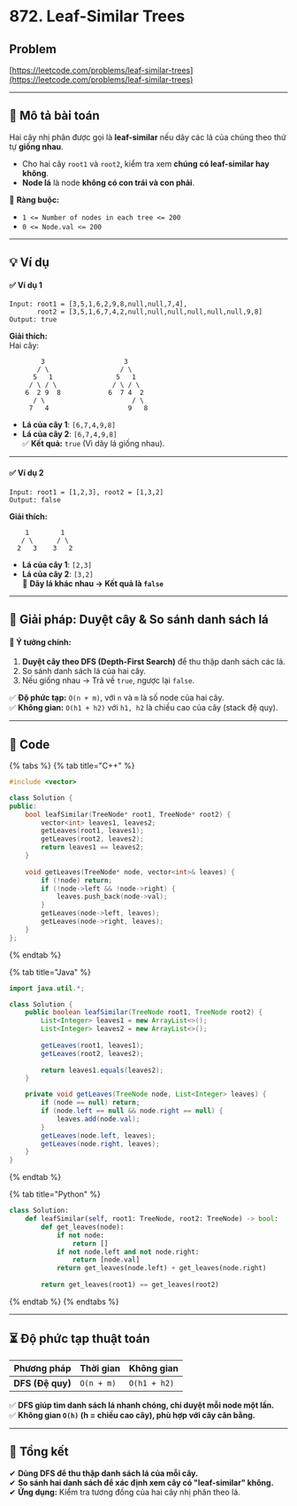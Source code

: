 # 872. Leaf-Similar Trees

## Problem

[https://leetcode.com/problems/leaf-similar-trees](https://leetcode.com/problems/leaf-similar-trees)

***

## **📌 Mô tả bài toán**

Hai cây nhị phân được gọi là **leaf-similar** nếu dãy các lá của chúng theo thứ tự **giống nhau**.

* Cho hai cây `root1` và `root2`, kiểm tra xem **chúng có leaf-similar hay không**.
* **Node lá** là node **không có con trái và con phải**.

📌 **Ràng buộc:**

* `1 <= Number of nodes in each tree <= 200`
* `0 <= Node.val <= 200`

***

## **💡 Ví dụ**

#### ✅ **Ví dụ 1**

```
Input: root1 = [3,5,1,6,2,9,8,null,null,7,4], 
       root2 = [3,5,1,6,7,4,2,null,null,null,null,null,null,9,8]
Output: true
```

**Giải thích:**\
Hai cây:

```
        3                    3
       / \                  / \
      5   1                5   1
     / \ / \              / \ / \
    6  2 9  8            6  7 4  2
      / \                      / \
     7   4                    9   8
```

* **Lá của cây 1**: `[6,7,4,9,8]`
* **Lá của cây 2**: `[6,7,4,9,8]`\
  ✅ **Kết quả:** `true` (Vì dãy lá giống nhau).

***

#### ✅ **Ví dụ 2**

```
Input: root1 = [1,2,3], root2 = [1,3,2]
Output: false
```

**Giải thích:**

```
    1        1
   / \      / \
  2   3    3   2
```

* **Lá của cây 1**: `[2,3]`
* **Lá của cây 2**: `[3,2]`\
  🚫 **Dãy lá khác nhau → Kết quả là `false`**

***

## **🚀 Giải pháp: Duyệt cây & So sánh danh sách lá**

#### 📌 **Ý tưởng chính:**

1. **Duyệt cây theo DFS (Depth-First Search)** để thu thập danh sách các lá.
2. So sánh danh sách lá của hai cây.
3. Nếu giống nhau → Trả về `true`, ngược lại `false`.

✅ **Độ phức tạp:** `O(n + m)`, với `n` và `m` là số node của hai cây.\
✅ **Không gian:** `O(h1 + h2)` với `h1, h2` là chiều cao của cây (stack đệ quy).

***

## **📜 Code**

{% tabs %}
{% tab title="C++" %}
```cpp
#include <vector>

class Solution {
public:
    bool leafSimilar(TreeNode* root1, TreeNode* root2) {
        vector<int> leaves1, leaves2;
        getLeaves(root1, leaves1);
        getLeaves(root2, leaves2);
        return leaves1 == leaves2;
    }
    
    void getLeaves(TreeNode* node, vector<int>& leaves) {
        if (!node) return;
        if (!node->left && !node->right) {
            leaves.push_back(node->val);
        }
        getLeaves(node->left, leaves);
        getLeaves(node->right, leaves);
    }
};
```
{% endtab %}

{% tab title="Java" %}
```java
import java.util.*;

class Solution {
    public boolean leafSimilar(TreeNode root1, TreeNode root2) {
        List<Integer> leaves1 = new ArrayList<>();
        List<Integer> leaves2 = new ArrayList<>();
        
        getLeaves(root1, leaves1);
        getLeaves(root2, leaves2);
        
        return leaves1.equals(leaves2);
    }

    private void getLeaves(TreeNode node, List<Integer> leaves) {
        if (node == null) return;
        if (node.left == null && node.right == null) {
            leaves.add(node.val);
        }
        getLeaves(node.left, leaves);
        getLeaves(node.right, leaves);
    }
}
```
{% endtab %}

{% tab title="Python" %}
```python
class Solution:
    def leafSimilar(self, root1: TreeNode, root2: TreeNode) -> bool:
        def get_leaves(node):
            if not node:
                return []
            if not node.left and not node.right:
                return [node.val]
            return get_leaves(node.left) + get_leaves(node.right)
        
        return get_leaves(root1) == get_leaves(root2)
```
{% endtab %}
{% endtabs %}

***

## **⏳ Độ phức tạp thuật toán**

| Phương pháp      | Thời gian  | Không gian   |
| ---------------- | ---------- | ------------ |
| **DFS (Đệ quy)** | `O(n + m)` | `O(h1 + h2)` |

✅ **DFS giúp tìm danh sách lá nhanh chóng, chỉ duyệt mỗi node một lần.**\
✅ **Không gian `O(h)` (h = chiều cao cây), phù hợp với cây cân bằng.**

***

## **📌 Tổng kết**

✔ **Dùng DFS để thu thập danh sách lá của mỗi cây.**\
✔ **So sánh hai danh sách để xác định xem cây có "leaf-similar" không.**\
✔ **Ứng dụng:** Kiểm tra tương đồng của hai cây nhị phân theo lá.
